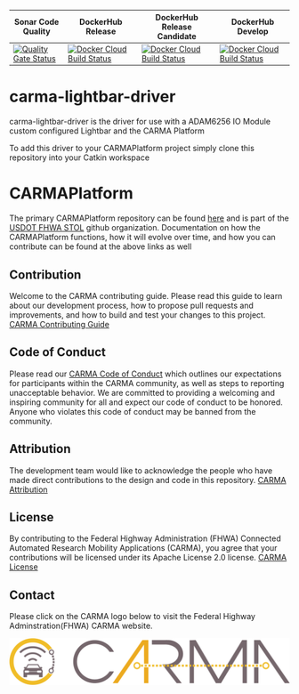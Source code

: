 | Sonar Code Quality | DockerHub Release | DockerHub Release Candidate | DockerHub Develop |
|------|-----|-----|-----|
[![Quality Gate Status](https://sonarcloud.io/api/project_badges/measure?project=usdot-fhwa-stol_carma-lightbar-driver&metric=alert_status)](https://sonarcloud.io/dashboard?id=usdot-fhwa-stol_carma-lightbar-driver) | [![Docker Cloud Build Status](https://img.shields.io/docker/cloud/build/usdotfhwastol/carma-lightbar-driver?label=carma-lightbar-driver)](https://hub.docker.com/repository/docker/usdotfhwastol/carma-lightbar-driver) | [![Docker Cloud Build Status](https://img.shields.io/docker/cloud/build/usdotfhwastolcandidate/carma-lightbar-driver?label=carma-lightbar-driver)](https://hub.docker.com/repository/docker/usdotfhwastolcandidate/carma-lightbar-driver) | [![Docker Cloud Build Status](https://img.shields.io/docker/cloud/build/usdotfhwastoldev/carma-lightbar-driver?label=carma-lightbar-driver)](https://hub.docker.com/repository/docker/usdotfhwastoldev/carma-lightbar-driver)


# carma-lightbar-driver

carma-lightbar-driver is the driver for use with a ADAM6256 IO Module custom configured Lightbar and the CARMA Platform

To add this driver to your CARMAPlatform project simply clone this repository into your Catkin workspace

# CARMAPlatform
The primary CARMAPlatform repository can be found [here](https://github.com/usdot-fhwa-stol/carma-platform) and is part of the [USDOT FHWA STOL](https://github.com/usdot-fhwa-stol/)
github organization. Documentation on how the CARMAPlatform functions, how it will evolve over time, and how you can contribute can be found at the above links as well

## Contribution
Welcome to the CARMA contributing guide. Please read this guide to learn about our development process, how to propose pull requests and improvements, and how to build and test your changes to this project. [CARMA Contributing Guide](https://github.com/usdot-fhwa-stol/carma-platform/blob/develop/Contributing.md) 

## Code of Conduct 
Please read our [CARMA Code of Conduct](https://github.com/usdot-fhwa-stol/carma-platform/blob/develop/Code_of_Conduct.md) which outlines our expectations for participants within the CARMA community, as well as steps to reporting unacceptable behavior. We are committed to providing a welcoming and inspiring community for all and expect our code of conduct to be honored. Anyone who violates this code of conduct may be banned from the community.

## Attribution
The development team would like to acknowledge the people who have made direct contributions to the design and code in this repository. [CARMA Attribution](https://github.com/usdot-fhwa-stol/carma-platform/blob/develop/ATTRIBUTION.txt) 

## License
By contributing to the Federal Highway Administration (FHWA) Connected Automated Research Mobility Applications (CARMA), you agree that your contributions will be licensed under its Apache License 2.0 license. [CARMA License](https://github.com/usdot-fhwa-stol/carma-platform/blob/develop/docs/License.md) 

## Contact
Please click on the CARMA logo below to visit the Federal Highway Adminstration(FHWA) CARMA website.

[![CARMA Image](https://raw.githubusercontent.com/usdot-fhwa-stol/carma-platform/develop/docs/image/CARMA_icon.png)](https://highways.dot.gov/research/research-programs/operations/CARMA)
